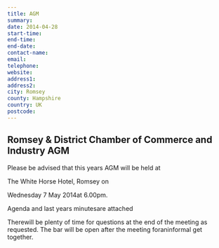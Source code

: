```yaml
---
title: AGM
summary: 
date: 2014-04-28
start-time: 
end-time: 
end-date: 
contact-name: 
email: 
telephone: 
website: 
address1: 
address2: 
city: Romsey
county: Hampshire
country: UK
postcode: 
---
```

## Romsey & District Chamber of Commerce and Industry AGM

Please be advised that this years AGM will be held at

The White Horse Hotel, Romsey on

Wednesday 7 May 2014at 6.00pm.

Agenda and last years minutesare attached

Therewill be plenty of time for questions at the end of the meeting as requested. The bar will be open after the meeting foraninformal get together.

